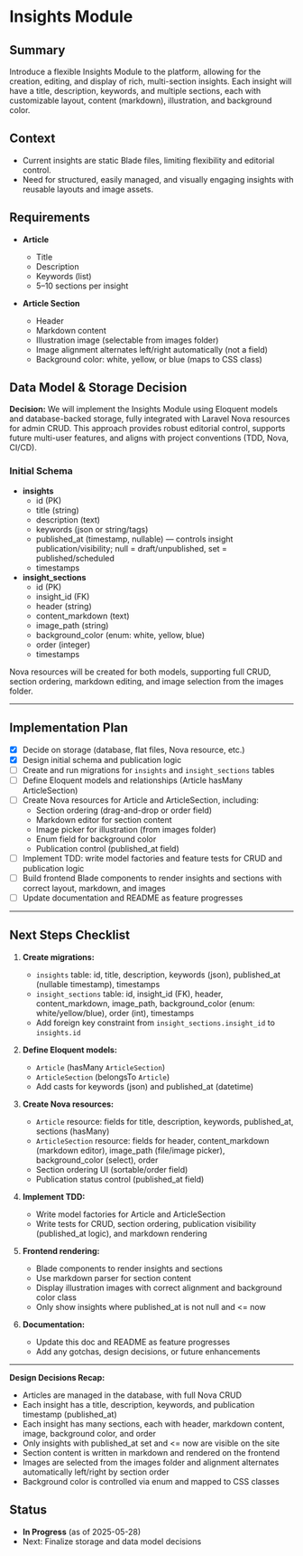 # Insights Module

## Summary
Introduce a flexible Insights Module to the platform, allowing for the creation, editing, and display of rich, multi-section insights. Each insight will have a title, description, keywords, and multiple sections, each with customizable layout, content (markdown), illustration, and background color.

## Context
- Current insights are static Blade files, limiting flexibility and editorial control.
- Need for structured, easily managed, and visually engaging insights with reusable layouts and image assets.

## Requirements
- **Article**
  - Title
  - Description
  - Keywords (list)
  - 5–10 sections per insight

- **Article Section**
  - Header
  - Markdown content
  - Illustration image (selectable from images folder)
  - Image alignment alternates left/right automatically (not a field)
  - Background color: white, yellow, or blue (maps to CSS class)

## Data Model & Storage Decision

**Decision:**
We will implement the Insights Module using Eloquent models and database-backed storage, fully integrated with Laravel Nova resources for admin CRUD. This approach provides robust editorial control, supports future multi-user features, and aligns with project conventions (TDD, Nova, CI/CD).

### Initial Schema
- **insights**
  - id (PK)
  - title (string)
  - description (text)
  - keywords (json or string/tags)
  - published_at (timestamp, nullable) — controls insight publication/visibility; null = draft/unpublished, set = published/scheduled
  - timestamps
- **insight_sections**
  - id (PK)
  - insight_id (FK)
  - header (string)
  - content_markdown (text)
  - image_path (string)
  - background_color (enum: white, yellow, blue)
  - order (integer)
  - timestamps

Nova resources will be created for both models, supporting full CRUD, section ordering, markdown editing, and image selection from the images folder.

---

## Implementation Plan
- [x] Decide on storage (database, flat files, Nova resource, etc.)
- [x] Design initial schema and publication logic
- [ ] Create and run migrations for `insights` and `insight_sections` tables
- [ ] Define Eloquent models and relationships (Article hasMany ArticleSection)
- [ ] Create Nova resources for Article and ArticleSection, including:
    - Section ordering (drag-and-drop or order field)
    - Markdown editor for section content
    - Image picker for illustration (from images folder)
    - Enum field for background color
    - Publication control (published_at field)
- [ ] Implement TDD: write model factories and feature tests for CRUD and publication logic
- [ ] Build frontend Blade components to render insights and sections with correct layout, markdown, and images
- [ ] Update documentation and README as feature progresses

---

## Next Steps Checklist

1. **Create migrations:**
   - `insights` table: id, title, description, keywords (json), published_at (nullable timestamp), timestamps
   - `insight_sections` table: id, insight_id (FK), header, content_markdown, image_path, background_color (enum: white/yellow/blue), order (int), timestamps
   - Add foreign key constraint from `insight_sections.insight_id` to `insights.id`

2. **Define Eloquent models:**
   - `Article` (hasMany `ArticleSection`)
   - `ArticleSection` (belongsTo `Article`)
   - Add casts for keywords (json) and published_at (datetime)

3. **Create Nova resources:**
   - `Article` resource: fields for title, description, keywords, published_at, sections (hasMany)
   - `ArticleSection` resource: fields for header, content_markdown (markdown editor), image_path (file/image picker), background_color (select), order
   - Section ordering UI (sortable/order field)
   - Publication status control (published_at field)

4. **Implement TDD:**
   - Write model factories for Article and ArticleSection
   - Write tests for CRUD, section ordering, publication visibility (published_at logic), and markdown rendering

5. **Frontend rendering:**
   - Blade components to render insights and sections
   - Use markdown parser for section content
   - Display illustration images with correct alignment and background color class
   - Only show insights where published_at is not null and <= now

6. **Documentation:**
   - Update this doc and README as feature progresses
   - Add any gotchas, design decisions, or future enhancements

---

**Design Decisions Recap:**
- Articles are managed in the database, with full Nova CRUD
- Each insight has a title, description, keywords, and publication timestamp (published_at)
- Each insight has many sections, each with header, markdown content, image, background color, and order
- Only insights with published_at set and <= now are visible on the site
- Section content is written in markdown and rendered on the frontend
- Images are selected from the images folder and alignment alternates automatically left/right by section order
- Background color is controlled via enum and mapped to CSS classes

## Status
- **In Progress** (as of 2025-05-28)
- Next: Finalize storage and data model decisions
